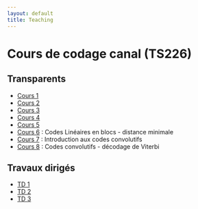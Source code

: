 ```yaml
---
layout: default
title: Teaching
---
```

# Cours de codage canal (TS226)

## Transparents

 - [Cours 1](/assets/cours/TS226/slides/TS226_COD1.pdf)
 - [Cours 2](/assets/cours/TS226/slides/TS226_COD2.pdf)
 - [Cours 3](/assets/cours/TS226/slides/TS226_COD3.pdf)
 - [Cours 4](/assets/cours/TS226/slides/TS226_COD4.pdf)
 - [Cours 5](/assets/cours/TS226/slides/TS226_COD5.pdf)
 - [Cours 6](/assets/cours/TS226/slides/TS226_COD6.pdf) : Codes Linéaires en blocs - distance minimale
 - [Cours 7](/assets/cours/TS226/slides/TS226_COD7.pdf) : Introduction aux codes convolutifs
 - [Cours 8](/assets/cours/TS226/slides/TS226_COD8.pdf) : Codes convolutifs - décodage de Viterbi


## Travaux dirigés

 - [TD 1](/assets/cours/TS226/TD/TD1_TS226.pdf)
 - [TD 2](/assets/cours/TS226/TD/TD2_TS226.pdf)
 - [TD 3](/assets/cours/TS226/TD/TD3_TS226.pdf)
 